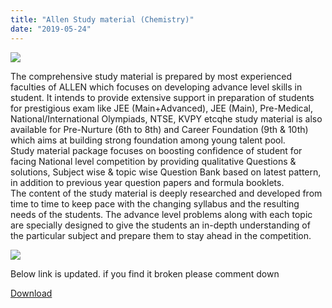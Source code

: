 ```yaml
---
title: "Allen Study material (Chemistry)"
date: "2019-05-24"
---
```


![](/images/Allen-chemistry.jpg)

The comprehensive study material is prepared by most experienced faculties of ALLEN which focuses on developing advance level skills in student. It intends to provide extensive support in preparation of students for prestigious exam like JEE (Main+Advanced), JEE (Main), Pre-Medical, National/International Olympiads, NTSE, KVPY etcqhe study material is also available for Pre-Nurture (6th to 8th) and Career Foundation (9th & 10th) which aims at building strong foundation among young talent pool.  
Study material package focuses on boosting confidence of student for facing National level competition by providing qualitative Questions & solutions, Subject wise & topic wise Question Bank based on latest pattern, in addition to previous year question papers and formula booklets.  
The content of the study material is deeply researched and developed from time to time to keep pace with the changing syllabus and the resulting needs of the students. The advance level problems along with each topic are specially designed to give the students an in-depth understanding of the particular subject and prepare them to stay ahead in the competition.

![](/images/smp-jee-advanced-1.jpg)

Below link is updated. if you find it broken please comment down

[Download](https://drive.google.com/folderview?id=1yyBvhJFj7Abq31RYbX87BWcO4x61n5Bm)
